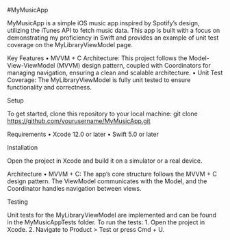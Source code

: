 #MyMusicApp

MyMusicApp is a simple iOS music app inspired by Spotify’s design, utilizing the iTunes API to fetch music data. This app is built with a focus on demonstrating my proficiency in Swift and provides an example of unit test coverage on the MyLibraryViewModel page.

Key Features
	•	MVVM + C Architecture: This project follows the Model-View-ViewModel (MVVM) design pattern, coupled with Coordinators for managing navigation, ensuring a clean and scalable architecture.
	•	Unit Test Coverage: The MyLibraryViewModel is fully unit tested to ensure functionality and correctness.

Setup

To get started, clone this repository to your local machine:
git clone https://github.com/yourusername/MyMusicApp.git

Requirements
	•	Xcode 12.0 or later
	•	Swift 5.0 or later

Installation

Open the project in Xcode and build it on a simulator or a real device.

Architecture
	•	MVVM + C: The app’s core structure follows the MVVM + C design pattern. The ViewModel communicates with the Model, and the Coordinator handles navigation between views.

Testing

Unit tests for the MyLibraryViewModel are implemented and can be found in the MyMusicAppTests folder. To run the tests:
	1.	Open the project in Xcode.
	2.	Navigate to Product > Test or press Cmd + U.
